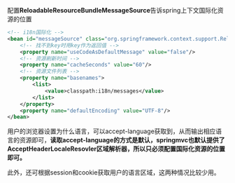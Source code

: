 配置**ReloadableResourceBundleMessageSource**告诉spring上下文国际化资源的位置

```xml
<!-- i18n国际化 -->
<bean id="messageSource" class="org.springframework.context.support.ReloadableResourceBundleMessageSource">
    <!-- 找不到key时用key作为返回值 -->
    <property name="useCodeAsDefaultMessage" value="false"/>
    <!-- 资源刷新时间 -->
    <property name="cacheSeconds" value="60"/>
    <!-- 资源文件列表 -->
    <property name="basenames">
        <list>
            <value>classpath:i18n/messages</value>
        </list>
    </property>
    <property name="defaultEncoding" value="UTF-8"/>
</bean>
```

用户的浏览器设置为什么语言，可以accept-language获取到，从而输出相应语言的资源即可，**读取accept-language的方式是默认，springmvc也默认提供了AcceptHeaderLocaleResovler区域解析器，所以只必须配置国际化资源的位置即可。**

此外，还可根据session和cookie获取用户的语言区域，这两种情况比较少用。